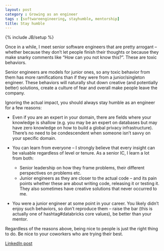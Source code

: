 ```yaml
---
layout: post
category : Growing as an engineer
tags : [softwareengineering, stayhumble, mentorship]
title: Stay humble
---
```

{% include JB/setup %}

Once in a while, I meet senior software engineers that are pretty arrogant – whether because they don’t let people finish their thoughts or because they make snarky comments like “How can you not know this?”. These are toxic behaviors.

Senior engineers are models for junior ones, so any toxic behavior from them has more ramifications than if they were from a junior/singleton engineer. These behaviors will naturally shut down creative (and potentially better) solutions, create a culture of fear and overall make people leave the company.

Ignoring the actual impact, you should always stay humble as an engineer for a few reasons:

- Even if you are an expert in your domain, there are fields where your knowledge is shallow (e.g. you may be an expert on databases but may have zero knowledge on how to build a global privacy infrastructure). There’s no need to be condescendent when someone isn’t savvy on your specific domain.
- You can learn from everyone – I strongly believe that every insight can be valuable regardless of level or tenure. As a senior IC, I learn a lot from both:

    - Senior leadership on how they frame problems, their different perspectives on problems etc.
    - Junior engineers as they are closer to the actual code – and its pain points whether these are about writing code, releasing it or testing it. They also sometimes have creative solutions that never occurred to me.

- You were a junior engineer at some point in your career. You likely didn’t enjoy such behaviors, so don’t reproduce them – raise the bar (this is actually one of hashtag#databricks core values), be better than your mentor.

Regardless of the reasons above, being nice to people is just the right thing to do. Be nice to your coworkers who are trying their best.

[LinkedIn post](https://www.linkedin.com/posts/tumichel_databricks-softwareengineering-stayhumble-activity-7168998420483923969-jcYO?utm_source=share&utm_medium=member_desktop)
